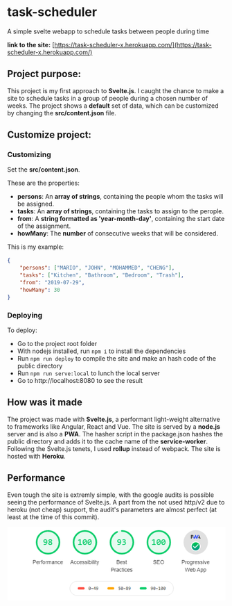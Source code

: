# task-scheduler
A simple svelte webapp to schedule tasks between people during time

__link to the site:__ [https://task-scheduler-x.herokuapp.com/](https://task-scheduler-x.herokuapp.com/)

## Project purpose:

This project is my first approach to **Svelte.js**. I caught the chance to make a site to schedule tasks in a group of people during a chosen number of weeks. The project shows a **default** set of data, which can be customized by changing the **src/content.json** file.

## Customize project:

### Customizing

Set the **src/content.json**.

These are the properties:
* __persons__: An **array of strings**, containing the people whom the tasks will be assigned.
* __tasks__: An **array of strings**, containing the tasks to assign to the perople.
* __from__: A **string formatted as 'year-month-day'**, containing the start date of the assignment.
* __howMany__: The **number** of consecutive weeks that will be considered.

This is my example:

```json
{
    "persons": ["MARIO", "JOHN", "MOHAMMED", "CHENG"],
    "tasks": ["Kitchen", "Bathroom", "Bedroom", "Trash"],
    "from": "2019-07-29",
    "howMany": 30
}
```
### Deploying

To deploy:

* Go to the project root folder
* With nodejs installed, run `npm i` to install the dependencies
* Run `npm run deploy` to compile the site and make an hash code of the public directory
* Run `npm run serve:local` to lunch the local server
* Go to http://localhost:8080 to see the result

## How was it made

The project was made with **Svelte.js**, a performant light-weight alternative to frameworks like Angular, React and Vue. The site is served by a **node.js** server and is also a **PWA**. The hasher script in the package.json hashes the public directory and adds it to the cache name of the **service-worker**. Following the Svelte.js tenets, I used **rollup** instead of webpack. The site is hosted with **Heroku**.

## Performance

Even tough the site is extremly simple, with the google audits is possible seeing the performance of Svelte.js. A part from the not used http/v2 due to heroku (not cheap) support, the audit's parameters are almost perfect (at least at the time of this commit).

![Performance](https://github.com/euberdeveloper/task-scheduler/blob/master/doc/performance.png)
